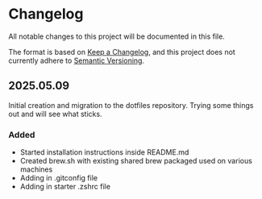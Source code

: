 # Changelog

All notable changes to this project will be documented in this file.

The format is based on [Keep a Changelog](https://keepachangelog.com/en/1.1.0/),
and this project does not currently adhere to [Semantic Versioning](https://semver.org/spec/v2.0.0.html).


## 2025.05.09

Initial creation and migration to the dotfiles repository. Trying some things out and will see what sticks.

### Added

- Started installation instructions inside README.md
- Created brew.sh with existing shared brew packaged used on various machines
- Adding in .gitconfig file
- Adding in starter .zshrc file
